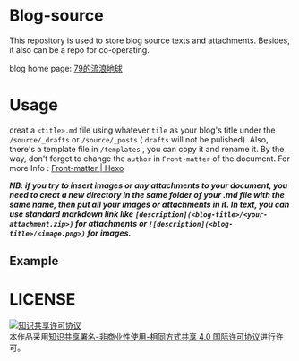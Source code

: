 # Blog-source
This repository is used to store blog source texts and attachments. Besides, it also can be a repo for co-operating.

blog home page: [79的流浪地球](https://x.79v2r.ml/)

# Usage

creat a `<title>.md` file using whatever `tile` as your blog's title under the `/source/_drafts` or `/source/_posts` ( `drafts` will not be pulished).
Also, there's a template file in `/templates` , you can copy it and rename it. By the way, don't forget to change the `author` in `Front-matter` of the document. 
For more Info : [Front-matter | Hexo](https://hexo.io/zh-cn/docs/front-matter)

***NB: if you try to insert images or any attachments to your document, you need to creat a new directory in the same folder of your .md file with the same name, then put all your images or attachments in it. In text, you can use standard markdown link like `[description](<blog-title>/<your-attachment.zip>)` for attachments 
or `![description](<blog-title>/<image.png>)` for  images.***

## Example

# LICENSE
<a rel="license" href="http://creativecommons.org/licenses/by-nc-sa/4.0/"><img alt="知识共享许可协议" style="border-width:0" src="https://i.creativecommons.org/l/by-nc-sa/4.0/88x31.png" /></a><br />本作品采用<a rel="license" href="http://creativecommons.org/licenses/by-nc-sa/4.0/">知识共享署名-非商业性使用-相同方式共享 4.0 国际许可协议</a>进行许可。
